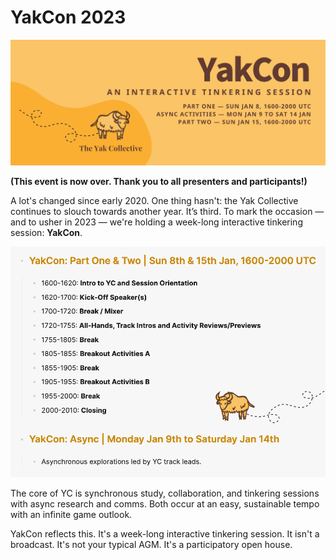 # YakCon 2023
![YackCon 2023](Assets/YakCon%202023%20%28Banner%29.webp)

**(This event is now over. Thank you to all presenters and participants!)**

A lot's changed since early 2020. One thing hasn't: the Yak Collective continues to slouch towards another year. It’s third. To mark the occasion — and to usher in 2023 — we're holding a week-long interactive tinkering session: **YakCon**.

![YakCon 2023 schedule](Assets/YakCon%202023%20%28Schedule%29.webp)

The core of YC is synchronous study, collaboration, and tinkering sessions with async research and comms. Both occur at an easy, sustainable tempo with an infinite game outlook.

YakCon reflects this. It's a week-long interactive tinkering session. It isn't a broadcast. It's not your typical AGM. It's a participatory open house.
